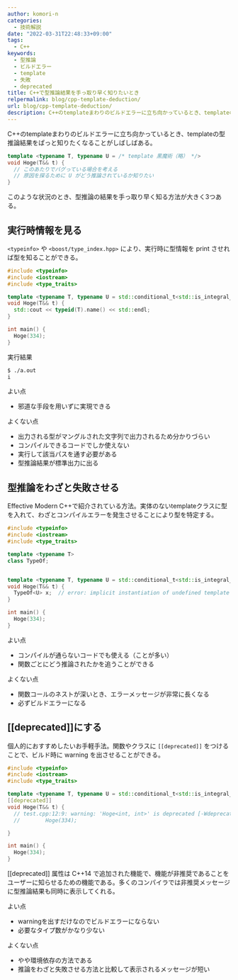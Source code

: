 ```yaml
---
author: komori-n
categories:
  - 技術解説
date: "2022-03-31T22:48:33+09:00"
tags:
  - C++
keywords:
  - 型推論
  - ビルドエラー
  - template
  - 失敗
  - deprecated
title: C++で型推論結果を手っ取り早く知りたいとき
relpermalink: blog/cpp-template-deduction/
url: blog/cpp-template-deduction/
description: C++のtemplateまわりのビルドエラーに立ち向かっているとき、templateの型推論結果をぱっと知る方法について説明する。
---
```


C++のtemplateまわりのビルドエラーに立ち向かっているとき、templateの型推論結果をぱっと知りたくなることがしばしばある。

```cpp
template <typename T, typename U = /* template 黒魔術（略） */>
void Hoge(T&& t) {
  // このあたりでバグっている場合を考える
  // 原因を探るために U がどう推論されているか知りたい
}
```

このような状況のとき、型推論の結果を手っ取り早く知る方法が大きく3つある。

## 実行時情報を見る

`<typeinfo>` や `<boost/type_index.hpp>` により、実行時に型情報を print させれば型を知ることができる。

```cpp
#include <typeinfo>
#include <iostream>
#include <type_traits>

template <typename T, typename U = std::conditional_t<std::is_integral_v<T>, int, double>>
void Hoge(T&& t) {
  std::cout << typeid(T).name() << std::endl;
}

int main() {
  Hoge(334);
}
```

実行結果

```sh
$ ./a.out
i
```

よい点

- 邪道な手段を用いずに実現できる

よくない点

- 出力される型がマングルされた文字列で出力されるため分かりづらい
- コンパイルできるコードでしか使えない
- 実行して該当パスを通す必要がある
- 型推論結果が標準出力に出る

## 型推論をわざと失敗させる

Effective Modern C++で紹介されている方法。実体のないtemplateクラスに型を入れて、わざとコンパイルエラーを発生させることにより型を特定する。

```cpp
#include <typeinfo>
#include <iostream>
#include <type_traits>

template <typename T>
class TypeOf;


template <typename T, typename U = std::conditional_t<std::is_integral_v<T>, int, double>>
void Hoge(T&& t) {
  TypeOf<U> x;  // error: implicit instantiation of undefined template 'TypeOf<int>'
}

int main() {
  Hoge(334);
}
```

よい点

- コンパイルが通らないコードでも使える（ことが多い）
- 関数ごとにどう推論されたかを追うことができる

よくない点

- 関数コールのネストが深いとき、エラーメッセージが非常に長くなる
- 必ずビルドエラーになる

## \[\[deprecated\]\]にする

個人的におすすめしたいお手軽手法。関数やクラスに `[[deprecated]]` をつけることで、ビルド時に warning を出させることができる。

```cpp
#include <typeinfo>
#include <iostream>
#include <type_traits>

template <typename T, typename U = std::conditional_t<std::is_integral_v<T>, int, double>>
[[deprecated]]
void Hoge(T&& t) {
  // test.cpp:12:9: warning: 'Hoge<int, int>' is deprecated [-Wdeprecated-declarations]
  //        Hoge(334);

}

int main() {
  Hoge(334);
}
```

\[\[deprecated\]\] 属性は C++14 で追加された機能で、機能が非推奨であることをユーザーに知らせるための機能である。多くのコンパイラでは非推奨メッセージに型推論結果も同時に表示してくれる。

よい点

- warningを出すだけなのでビルドエラーにならない
- 必要なタイプ数がかなり少ない

よくない点

- やや環境依存の方法である
- 推論をわざと失敗させる方法と比較して表示されるメッセージが短い

